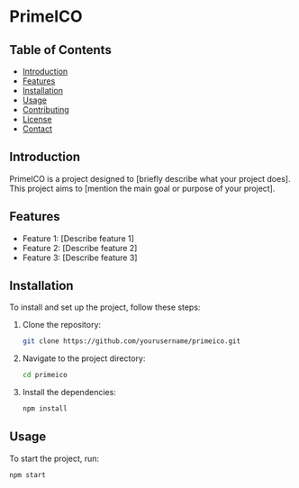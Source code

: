 # PrimeICO

## Table of Contents
- [Introduction](#introduction)
- [Features](#features)
- [Installation](#installation)
- [Usage](#usage)
- [Contributing](#contributing)
- [License](#license)
- [Contact](#contact)

## Introduction
PrimeICO is a project designed to [briefly describe what your project does]. This project aims to [mention the main goal or purpose of your project].

## Features
- Feature 1: [Describe feature 1]
- Feature 2: [Describe feature 2]
- Feature 3: [Describe feature 3]

## Installation
To install and set up the project, follow these steps:

1. Clone the repository:
    ```bash
    git clone https://github.com/yourusername/primeico.git
    ```
2. Navigate to the project directory:
    ```bash
    cd primeico
    ```
3. Install the dependencies:
    ```bash
    npm install
    ```

## Usage
To start the project, run:
```bash
npm start